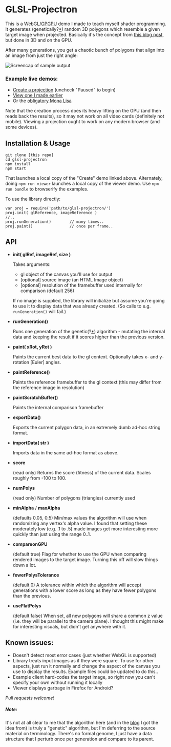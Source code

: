 GLSL-Projectron
================

This is a WebGL/[GPGPU](http://en.wikipedia.org/wiki/General-purpose_computing_on_graphics_processing_units) demo I made to teach myself shader programming. It generates (genetically?[*](#note)) random 3D polygons which resemble a given target image when projected. Basically it's the concept from [this blog post][alsing], but done in 3D and on the GPU.

After many generations, you get a chaotic bunch of polygons that align into an image from just the right angle:

![Screencap of sample output](../gh-pages/img/lena_200.gif?raw=true "Sample output")

### Example live demos:
* [Create a projection](http://andyhall.github.io/glsl-projectron/) (uncheck "Paused" to begin)
* [View one I made earlier](http://andyhall.github.io/glsl-projectron/viewer.html)
* Or the [obligatory Mona Lisa](http://andyhall.github.io/glsl-projectron/viewer_mona.html)

Note that the creation process does its heavy lifting on the GPU (and then reads back the results), so it may not work on all video cards (definitely not mobile). Viewing a projection ought to work on any modern browser (and some devices).

## Installation & Usage

    git clone [this repo]
    cd glsl-projectron
    npm install
    npm start

That launches a local copy of the "Create" demo linked above. Alternately, doing `npm run viewer` launches a local copy of the viewer demo. Use `npm run bundle` to browserify the examples.

To use the library directly:

    var proj = require('path/to/glsl-projectron/')
    proj.init( glReference, imageReference )
    //..
    proj.runGeneration()        // many times..
    proj.paint()                // once per frame..

## API

* **init( glRef, imageRef, size )**

  Takes arguments:
  * gl object of the canvas you'll use for output
  * [optional] source image (an HTML Image object)
  * [optional] resolution of the framebuffer used internally for comparison (default 256)

  If no image is supplied, the library will initialize but assume you're going to use it to display data that was already created. (So calls to e.g. `runGeneration()` will fail.)

* **runGeneration()**

  Runs one generation of the genetic(?[*](#note)) algorithm - mutating the internal data and keeping the result if it scores higher than the previous version.

* **paint( xRot, yRot )**

  Paints the current best data to the gl context. Optionally takes x- and y-rotation [Euler] angles.

* **paintReference()** 

  Paints the reference framebuffer to the gl context (this may differ from the reference image in resolution)

* **paintScratchBuffer()**
  
  Paints the internal comparison framebuffer

* **exportData()**

  Exports the current polygon data, in an extremely dumb ad-hoc string format.

* **importData( str )**

  Imports data in the same ad-hoc format as above.

* **score**

  (read only) Returns the score (fitness) of the current data. Scales roughly from -100 to 100.

* **numPolys**

  (read only) Number of polygons (triangles) currently used

* **minAlpha** / **maxAlpha**

  (defaults 0.05, 0.5) Min/max values the algorithm will use when randomizing any vertex's alpha value. I found that setting these moderately low (e.g. .1 to .5) made images get more interesting more quickly than just using the range 0..1.

* **compareonGPU**

  (default true) Flag for whether to use the GPU when comparing rendered images to the target image. Turning this off will slow things down a lot.

* **fewerPolysTolerance**

  (default 0) A tolerance within which the algorithm will accept generations with a lower score as long as they have fewer polygons than the previous. 

* **useFlatPolys**

  (default false) When set, all new polygons will share a common z value (i.e. they will be parallel to the camera plane). I thought this might make for interesting visuals, but didn't get anywhere with it.

## Known issues:

* Doesn't detect most error cases (just whether WebGL is supported)
* Library treats input images as if they were square. To use for other aspects, just run it normally and change the aspect of the canvas you use to display the results. Example files could be updated to do this..
* Example client hard-codes the target image, so right now you can't specify your own without running it locally
* Viewer displays garbage in Firefox for Android?

*Pull requests welcome!*

##### Note:
It's not at all clear to me that the algorithm here (and in the [blog][alsing] I got the idea from) is truly a "genetic" algorithm, but I'm deferring to the source material on terminology. There's no formal genome, I just have a data structure that I perturb once per generation and compare to its parent.


[alsing]: http://rogeralsing.com/2008/12/07/genetic-programming-evolution-of-mona-lisa/  "Genetic Programming: Evolution of Mona Lisa"
